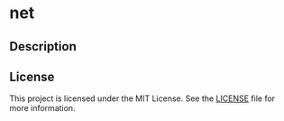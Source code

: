 # net

## Description

## License
This project is licensed under the MIT License. See the [LICENSE](LICENSE) file for more information.
